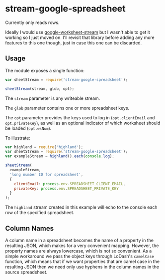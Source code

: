 # stream-google-spreadsheet

Currently only reads rows.

Ideally I would use [google-worksheet-stream](https://www.npmjs.com/package/google-worksheet-stream) but I wasn't able to get it working so I just moved on. I'll revisit that library before adding any more features to this one though, just in case this one can be discarded.

## Usage

The module exposes a single function:

```javascript
var sheetStream = require('stream-google-spreadsheet');

sheetStream(stream, glob, opt);
```

The `stream` parameter is any writeable stream.

The `glob` parameter contains one or more spreadsheet keys.

The `opt` parameter provides the keys used to log in (`opt.clientEmail` and `opt.privateKey`), as well as an optional indicator of which worksheet should be loaded (`opt.wsNum`).

To illustrate:

```javascript
var highland = require('highland');
var sheetStream = require('stream-google-spreadsheet');
var exampleStream = highland().each(console.log);

sheetStream(
  exampleStream,
  'long number ID for spreadsheet',
  {
    clientEmail: process.env.SPREADSHEET_CLIENT_EMAIL,
    privateKey: process.env.SPREADSHEET_PRIVATE_KEY
  }
);
```

The `highland` stream created in this example will echo to the console each row of the specified spreadsheet.

## Column Names

A column name in a spreadsheet becomes the name of a property in the resulting JSON, which makes for a very convenient mapping. However, the property names are always lowercase, which is not so convenient. As a simple workaround we pass the object keys through LoDash's `camelCase` function, which means that if we want properties that are camel case in the resulting JSON then we need only use hyphens in the column names in the source spreadsheet.
